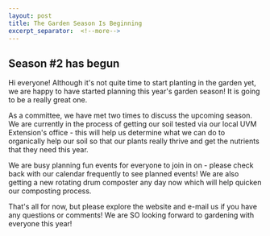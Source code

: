 ```yaml
---
layout: post
title: The Garden Season Is Beginning
excerpt_separator:  <!--more-->
---
```


## Season #2 has begun

Hi everyone! Although it's not quite time to start planting in the garden yet, we are happy to have started planning this year's garden season! It is going to be a really great one. 

As a committee, we have met two times to discuss the upcoming season. We are currently in the process of getting our soil tested via our local UVM Extension's office - this will help us determine what we can do to organically help our soil so that our plants really thrive and get the nutrients that they need this year. 

We are busy planning fun events for everyone to join in on - please check back with our calendar frequently to see planned events! We are also getting a new rotating drum composter any day now which will help quicken our composting process. 

That's all for now, but please explore the website and e-mail us if you have any questions or comments! We are SO looking forward to gardening with everyone this year!